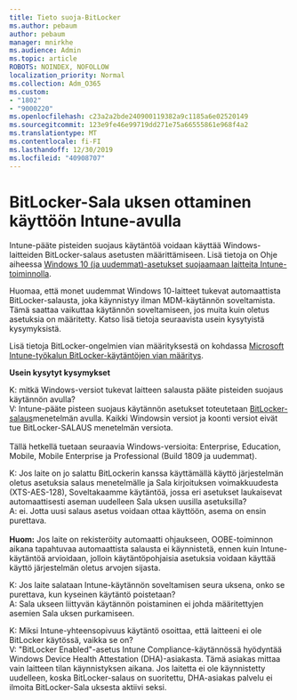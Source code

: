```yaml
---
title: Tieto suoja-BitLocker
ms.author: pebaum
author: pebaum
manager: mnirkhe
ms.audience: Admin
ms.topic: article
ROBOTS: NOINDEX, NOFOLLOW
localization_priority: Normal
ms.collection: Adm_O365
ms.custom:
- "1802"
- "9000220"
ms.openlocfilehash: c23a2a2bde240900119382a9c1185a6e02520149
ms.sourcegitcommit: 123e9fe46e99719dd271e75a66555861e968f4a2
ms.translationtype: MT
ms.contentlocale: fi-FI
ms.lasthandoff: 12/30/2019
ms.locfileid: "40908707"
---
```

# <a name="enabling-bitlocker-encryption-with-intune"></a>BitLocker-Sala uksen ottaminen käyttöön Intune-avulla

 Intune-pääte pisteiden suojaus käytäntöä voidaan käyttää Windows-laitteiden BitLocker-salaus asetusten määrittämiseen. Lisä tietoja on Ohje aiheessa [Windows 10 (ja uudemmat)-asetukset suojaamaan laitteita Intune-toiminnolla](https://docs.microsoft.com/intune/endpoint-protection-windows-10#windows-encryption).
 
Huomaa, että monet uudemmat Windows 10-laitteet tukevat automaattista BitLocker-salausta, joka käynnistyy ilman MDM-käytännön soveltamista. Tämä saattaa vaikuttaa käytännön soveltamiseen, jos muita kuin oletus asetuksia on määritetty. Katso lisä tietoja seuraavista usein kysytyistä kysymyksistä.
 
Lisä tietoja BitLocker-ongelmien vian määrityksestä on kohdassa [Microsoft Intune-työkalun BitLocker-käytäntöjen vian määritys](https://docs.microsoft.com/intune/protect/troubleshoot-bitlocker-policies).
 
 
**Usein kysytyt kysymykset**

 K: mitkä Windows-versiot tukevat laitteen salausta pääte pisteiden suojaus käytännön avulla?<br>
 V: Intune-pääte pisteen suojaus käytännön asetukset toteutetaan [BitLocker-salaus](https://docs.microsoft.com/windows/client-management/mdm/bitlocker-csp)menetelmän avulla. Kaikki Windowsin versiot ja koonti versiot eivät tue BitLocker-SALAUS menetelmän versiota. <br><br>
      Tällä hetkellä tuetaan seuraavia Windows-versioita: Enterprise, Education, Mobile, Mobile Enterprise ja Professional (Build 1809 ja uudemmat).
 
K: Jos laite on jo salattu BitLockerin kanssa käyttämällä käyttö järjestelmän oletus asetuksia salaus menetelmälle ja Sala kirjoituksen voimakkuudesta (XTS-AES-128), Soveltakaamme käytäntöä, jossa eri asetukset laukaisevat automaattisesti aseman uudelleen Sala uksen uusilla asetuksilla?<br>
A: ei. Jotta uusi salaus asetus voidaan ottaa käyttöön, asema on ensin purettava.<br><br>
**Huom:** Jos laite on rekisteröity automaatti ohjaukseen, OOBE-toiminnon aikana tapahtuvaa automaattista salausta ei käynnistetä, ennen kuin Intune-käytäntöä arvioidaan, jolloin käytäntöpohjaisia asetuksia voidaan käyttää käyttö järjestelmän oletus arvojen sijasta.
 
K: Jos laite salataan Intune-käytännön soveltamisen seura uksena, onko se purettava, kun kyseinen käytäntö poistetaan?<br>
A: Sala ukseen liittyvän käytännön poistaminen ei johda määritettyjen asemien Sala uksen purkamiseen.
 
K: Miksi Intune-yhteensopivuus käytäntö osoittaa, että laitteeni ei ole BitLocker käytössä, vaikka se on?<br>
V: "BitLocker Enabled"-asetus Intune Compliance-käytännössä hyödyntää Windows Device Health Attestation (DHA)-asiakasta. Tämä asiakas mittaa vain laitteen tilan käynnistyksen aikana. Jos laitetta ei ole käynnistetty uudelleen, koska BitLocker-salaus on suoritettu, DHA-asiakas palvelu ei ilmoita BitLocker-Sala uksesta aktiivi seksi.
 
 